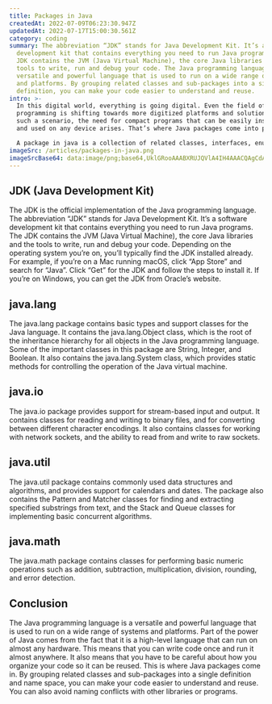 ```yaml
---
title: Packages in Java
createdAt: 2022-07-09T06:23:30.947Z
updatedAt: 2022-07-17T15:00:30.561Z
category: coding
summary: The abbreviation “JDK” stands for Java Development Kit. It’s a software
  development kit that contains everything you need to run Java programs. The
  JDK contains the JVM (Java Virtual Machine), the core Java libraries and the
  tools to write, run and debug your code. The Java programming language is a
  versatile and powerful language that is used to run on a wide range of systems
  and platforms. By grouping related classes and sub-packages into a single
  definition, you can make your code easier to understand and reuse.
intro: >-
  In this digital world, everything is going digital. Even the field of
  programming is shifting towards more digitized platforms and solutions. In
  such a scenario, the need for compact programs that can be easily installed
  and used on any device arises. That’s where Java packages come into play. 

  A package in java is a collection of related classes, interfaces, enumerations, and sub-packages under one umbrella. As you may have already understood from the above explanation, packages are a great way to organize your code into logical units that can be reused across projects. Packages help you avoid naming conflicts with other libraries or programs and help keep related things together so they’re easier to find later on. Let’s take a look at some common Java packages:
imageSrc: /articles/packages-in-java.png
imageSrcBase64: data:image/png;base64,UklGRooAAABXRUJQVlA4IH4AAACQAgCdASoKAAoAAUAmJZgCdLoAEI2ZYgFdU/0SAAD+8IT+tApeL59sXCEvf9VLE47O9xUfpH1rYugn0I1kCm9e1nCd9bVDp7Y3L301mY+lHJBhMQ9sMNU6kOcTjoiIo1YBjbed40it9osRiKD/gLuvsFdd7/cFOiF82djoAAA=
---
```


## JDK (Java Development Kit)

The JDK is the official implementation of the Java programming language. The abbreviation “JDK” stands for Java Development Kit. It’s a software development kit that contains everything you need to run Java programs. The JDK contains the JVM (Java Virtual Machine), the core Java libraries and the tools to write, run and debug your code. Depending on the operating system you’re on, you’ll typically find the JDK installed already. For example, if you’re on a Mac running macOS, click “App Store” and search for “Java”. Click “Get” for the JDK and follow the steps to install it. If you’re on Windows, you can get the JDK from Oracle’s website.

## java.lang

The java.lang package contains basic types and support classes for the Java language. It contains the java.lang.Object class, which is the root of the inheritance hierarchy for all objects in the Java programming language. Some of the important classes in this package are String, Integer, and Boolean. It also contains the java.lang.System class, which provides static methods for controlling the operation of the Java virtual machine.

## java.io

The java.io package provides support for stream-based input and output. It contains classes for reading and writing to binary files, and for converting between different character encodings. It also contains classes for working with network sockets, and the ability to read from and write to raw sockets.

## java.util

The java.util package contains commonly used data structures and algorithms, and provides support for calendars and dates. The package also contains the Pattern and Matcher classes for finding and extracting specified substrings from text, and the Stack and Queue classes for implementing basic concurrent algorithms.

## java.math

The java.math package contains classes for performing basic numeric operations such as addition, subtraction, multiplication, division, rounding, and error detection.

## Conclusion

The Java programming language is a versatile and powerful language that is used to run on a wide range of systems and platforms. Part of the power of Java comes from the fact that it is a high-level language that can run on almost any hardware.
This means that you can write code once and run it almost anywhere. It also means that you have to be careful about how you organize your code so it can be reused.
This is where Java packages come in.
By grouping related classes and sub-packages into a single definition and name space, you can make your code easier to understand and reuse. You can also avoid naming conflicts with other libraries or programs.
